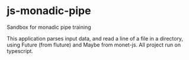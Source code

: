 # js-monadic-pipe
Sandbox for monadic pipe training

This application parses input data, and read a line of a file in a directory, using Future (from fluture) and Maybe from monet-js.
All project run on typescript.
